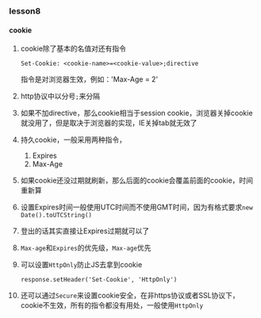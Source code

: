 ### lesson8

#### cookie
1. cookie除了基本的名值对还有指令

    ```
    Set-Cookie: <cookie-name>=<cookie-value>;directive
    ```
    指令是对浏览器生效，例如：'Max-Age = 2'
2. http协议中以分号`;`来分隔
3. 如果不加directive，那么cookie相当于session cookie，浏览器关掉cookie就没用了，但是取决于浏览器的实现，IE关掉tab就无效了
4. 持久cookie，一般采用两种指令，

    1. Expires
    2. Max-Age
5. 如果cookie还没过期就刷新，那么后面的cookie会覆盖前面的cookie，时间重新算
6. 设置Expires时间一般使用UTC时间而不使用GMT时间，因为有格式要求`new Date().toUTCString()`
7. 登出的话其实直接让Expires过期就可以了
8. `Max-age`和`Expires`的优先级，`Max-age`优先
9. 可以设置`HttpOnly`防止JS去拿到cookie

    ```
    response.setHeader('Set-Cookie', 'HttpOnly')
    ```
10. 还可以通过`Secure`来设置cookie安全，在非https协议或者SSL协议下，cookie不生效，所有的指令都没有用处，一般使用`HttpOnly`

